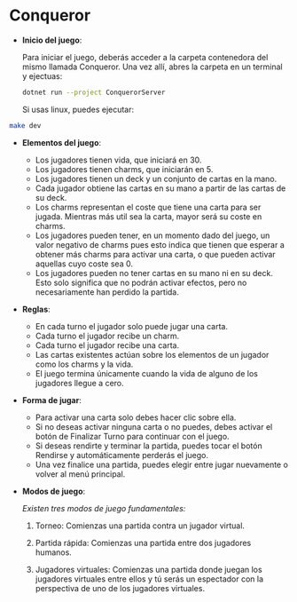 # Conqueror

+ **Inicio del juego**:
  
  Para iniciar el juego, deberás acceder a la carpeta contenedora del mismo llamada Conqueror. Una vez allí, abres la carpeta en un terminal y ejectuas:
  
  ```bash
  dotnet run --project ConquerorServer
  ```

  Si usas linux, puedes ejecutar:

```bash
make dev
```

+ **Elementos del juego**:

  + Los jugadores tienen vida, que iniciará en 30.
  + Los jugadores tienen charms, que iniciarán en 5.
  + Los jugadores tienen un deck y un conjunto de cartas en la mano.
  + Cada jugador obtiene las cartas en su mano a partir de las cartas de su deck.
  + Los charms representan el coste que tiene una carta para ser jugada. Mientras más util sea la carta, mayor será su coste en charms.
  + Los jugadores pueden tener, en un momento dado del juego, un valor negativo de charms pues esto indica que tienen que esperar a obtener más charms para activar una carta, o que pueden activar aquellas cuyo coste sea 0.
  + Los jugadores pueden no tener cartas en su mano ni en su deck. Esto solo significa que no podrán activar efectos, pero no necesariamente han perdido la partida.

+ **Reglas**:

  + En cada turno el jugador solo puede jugar una carta.
  + Cada turno el jugador recibe un charm.  
  + Cada turno el jugador recibe una carta.
  + Las cartas existentes actúan sobre los elementos de un jugador como los charms y la vida.
  + El juego termina únicamente cuando la vida de alguno de los jugadores llegue a cero.

+ **Forma de jugar**:

  + Para activar una carta solo debes hacer clic sobre ella.
  + Si no deseas activar ninguna carta o no puedes, debes activar el botón de Finalizar Turno para continuar con el juego.
  + Si deseas rendirte y terminar la partida, puedes tocar el botón Rendirse y automáticamente perderás el juego.
  + Una vez finalice una partida, puedes elegir entre jugar nuevamente o volver al menú principal.

+ **Modos de juego**:

  *Existen tres modos de juego fundamentales:*
  1. Torneo: Comienzas una partida contra un jugador virtual.

  2. Partida rápida: Comienzas una partida entre dos jugadores humanos.
  
  3. Jugadores virtuales: Comienzas una partida donde juegan los jugadores virtuales entre ellos y tú serás un espectador con la perspectiva de uno de los jugadores virtuales.
  